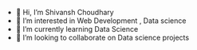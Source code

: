 - 👋 Hi, I’m Shivansh Choudhary
- 👀 I’m interested in Web Development , Data science 
- 🌱 I’m currently learning Data Science
- 💞️ I’m looking to collaborate on Data science projects

<!---
shivansh20127/shivansh20127 is a ✨ special ✨ repository because its `README.md` (this file) appears on your GitHub profile.
You can click the Preview link to take a look at your changes.
--->
